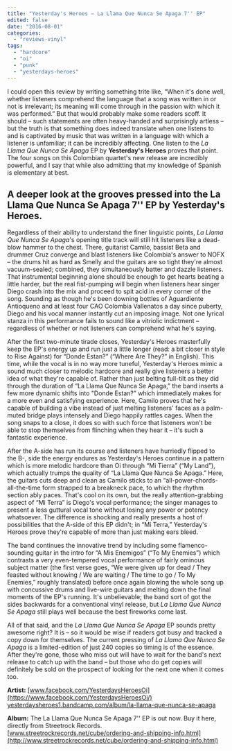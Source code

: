 ```yaml
---
title: "Yesterday's Heroes – La Llama Que Nunca Se Apaga 7'' EP"
edited: false
date: "2016-08-01"
categories:
  - "reviews-vinyl"
tags:
  - "hardcore"
  - "oi"
  - "punk"
  - "yesterdays-heroes"
---
```


I could open this review by writing something trite like, “When it's done well, whether listeners comprehend the language that a song was written in or not is irrelevant; its meaning will come through in the passion with which it was performed.” But that would probably make some readers scoff. It should – such statements are often heavy-handed and surprisingly artless – but the truth is that something does indeed translate when one listens to and is captivated by music that was written in a language with which a listener is unfamiliar; it can be incredibly affecting. One listen to the _La Llama Que Nunca Se Apaga_ EP by **Yesterday's Heroes** proves that point. The four songs on this Colombian quartet's new release are incredibly powerful, and I say that while also admitting that my knowledge of Spanish is elementary at best.

## A deeper look at the grooves pressed into the La Llama Que Nunca Se Apaga 7'' EP by Yesterday's Heroes.

Regardless of their ability to understand the finer linguistic points, _La Llama Que Nunca Se_ _Apaga_'s opening title track will still hit listeners like a dead-blow hammer to the chest. There, guitarist Camilo, bassist Beta and drummer Cruz converge and blast listeners like Colombia's answer to NOFX – the drums hit as hard as Smelly and the guitars are so tight they're almost vacuum-sealed; combined, they simultaneously batter and dazzle listeners. That instrumental beginning alone should be enough to get hearts beating a little harder, but the real fist-pumping will begin when listeners hear singer Diego crash into the mix and proceed to spit acid in every corner of the song. Sounding as though he's been downing bottles of Aguardiente Antioqueno and at least four CAO Colombia Vallenatos a day since puberty, Diego and his vocal manner instantly cut an imposing image. Not one lyrical stanza in this performance fails to sound like a vitriolic indictment – regardless of whether or not listeners can comprehend what he's saying.

After the first two-minute tirade closes, Yesterday's Heroes masterfully keep the EP's energy up and run just a little longer (read: a bit closer in style to Rise Against) for “Donde Estan?” (“Where Are They?” in English). This time, while the vocal is in no way more tuneful, Yesterday's Heroes mimic a sound much closer to melodic hardcore and really give listeners a better idea of what they're capable of. Rather than just belting full-tilt as they did through the duration of “La Llama Que Nunca Se Apaga,” the band inserts a few more dynamic shifts into "Donde Estan?” which immediately makes for a more even and satisfying experience. Here, Camilo proves that he's capable of building a vibe instead of just melting listeners' faces as a palm-muted bridge plays intensely and Diego happily rattles cages. When the song snaps to a close, it does so with such force that listeners won't be able to stop themselves from flinching when they hear it – it's such a fantastic experience.

After the A-side has run its course and listeners have hurriedly flipped to the B-, side the energy endures as Yesterday's Heroes continue in a pattern which is more melodic hardcore than Oi through “Mi Tierra” (“My Land”), which actually trumps the quality of “La Llama Que Nunca Se Apaga.” Here, the guitars cuts deep and clean as Camilo sticks to an “all-power-chords-all-the-time form strapped to a breakneck pace, to which the rhythm section ably paces. That's cool on its own, but the really attention-grabbing aspect of “Mi Terra” is Diego's vocal performance; the singer manages to present a less guttural vocal tone without losing any power or potency whatsoever. The difference is shocking and really presents a host of possibilities that the A-side of this EP didn't; in “Mi Terra,” Yesterday's Heroes prove they're capable of more than just making ears bleed.

The band continues the innovative trend by including some flamenco-sounding guitar in the intro for “A Mis Enemigos” (“To My Enemies”) which contrasts a very even-tempered vocal performance of fairly ominous subject matter (the first verse goes, “We were given up for dead / They feasted without knowing / We are waiting / The time to go / To My Enemies,” roughly translated) before once again blowing the whole song up with concussive drums and live-wire guitars and melting down the final moments of the EP's running. It's unbelievable; the band sort of got the sides backwards for a conventional vinyl release, but _La Llama Que Nunca Se Apaga_ still plays well because the best fireworks come last.

All of that said, and the _La Llama Que Nunca Se Apaga_ EP sounds pretty awesome right? It is – so it would be wise if readers got busy and tracked a copy down for themselves. The current pressing of _La Llama Que Nunca Se Apaga_ is a limited-edition of just 240 copies so timing is of the essence. After they're gone, those who miss out will have to wait for the band's next release to catch up with the band – but those who do get copies will definitely be sold on the prospect of looking for the next one when it comes too.

**Artist:** [www.facebook.com/YesterdaysHeroesOi](https://www.facebook.com/YesterdaysHeroesOi/) [yesterdaysheroes1.bandcamp.com/album/la-llama-que-nunca-se-apaga](http://yesterdaysheroes1.bandcamp.com/album/la-llama-que-nunca-se-apaga)

**Album:** The La Llama Que Nunca Se Apaga 7'' EP is out now. Buy it here, directly from Streetrock Records. [www.streetrockrecords.net/cube/ordering-and-shipping-info.html](http://www.streetrockrecords.net/cube/ordering-and-shipping-info.html)
